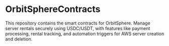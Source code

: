 # OrbitSphereContracts
This repository contains the smart contracts for OrbitSphere. Manage server rentals securely using USDC/USDT, with features like payment processing, rental tracking, and automation triggers for AWS server creation and deletion.

